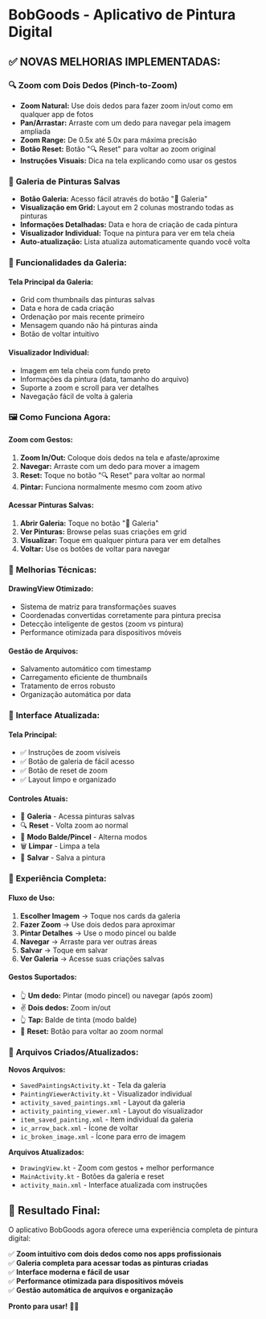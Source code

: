 # BobGoods - Aplicativo de Pintura Digital

## ✅ NOVAS MELHORIAS IMPLEMENTADAS:

### 🔍 **Zoom com Dois Dedos (Pinch-to-Zoom)**
- **Zoom Natural:** Use dois dedos para fazer zoom in/out como em qualquer app de fotos
- **Pan/Arrastar:** Arraste com um dedo para navegar pela imagem ampliada
- **Zoom Range:** De 0.5x até 5.0x para máxima precisão
- **Botão Reset:** Botão "🔍 Reset" para voltar ao zoom original
- **Instruções Visuais:** Dica na tela explicando como usar os gestos

### 📁 **Galeria de Pinturas Salvas**
- **Botão Galeria:** Acesso fácil através do botão "📁 Galeria"
- **Visualização em Grid:** Layout em 2 colunas mostrando todas as pinturas
- **Informações Detalhadas:** Data e hora de criação de cada pintura
- **Visualizador Individual:** Toque na pintura para ver em tela cheia
- **Auto-atualização:** Lista atualiza automaticamente quando você volta

### 🎨 **Funcionalidades da Galeria:**

#### **Tela Principal da Galeria:**
- Grid com thumbnails das pinturas salvas
- Data e hora de cada criação
- Ordenação por mais recente primeiro
- Mensagem quando não há pinturas ainda
- Botão de voltar intuitivo

#### **Visualizador Individual:**
- Imagem em tela cheia com fundo preto
- Informações da pintura (data, tamanho do arquivo)
- Suporte a zoom e scroll para ver detalhes
- Navegação fácil de volta à galeria

### 🖼️ **Como Funciona Agora:**

#### **Zoom com Gestos:**
1. **Zoom In/Out:** Coloque dois dedos na tela e afaste/aproxime
2. **Navegar:** Arraste com um dedo para mover a imagem
3. **Reset:** Toque no botão "🔍 Reset" para voltar ao normal
4. **Pintar:** Funciona normalmente mesmo com zoom ativo

#### **Acessar Pinturas Salvas:**
1. **Abrir Galeria:** Toque no botão "📁 Galeria"
2. **Ver Pinturas:** Browse pelas suas criações em grid
3. **Visualizar:** Toque em qualquer pintura para ver em detalhes
4. **Voltar:** Use os botões de voltar para navegar

### 🎯 **Melhorias Técnicas:**

#### **DrawingView Otimizado:**
- Sistema de matriz para transformações suaves
- Coordenadas convertidas corretamente para pintura precisa
- Detecção inteligente de gestos (zoom vs pintura)
- Performance otimizada para dispositivos móveis

#### **Gestão de Arquivos:**
- Salvamento automático com timestamp
- Carregamento eficiente de thumbnails
- Tratamento de erros robusto
- Organização automática por data

### 📱 **Interface Atualizada:**

#### **Tela Principal:**
- ✅ Instruções de zoom visíveis
- ✅ Botão de galeria de fácil acesso
- ✅ Botão de reset de zoom
- ✅ Layout limpo e organizado

#### **Controles Atuais:**
- 📁 **Galeria** - Acessa pinturas salvas
- 🔍 **Reset** - Volta zoom ao normal  
- 🎨 **Modo Balde/Pincel** - Alterna modos
- 🗑️ **Limpar** - Limpa a tela
- 💾 **Salvar** - Salva a pintura

### 🎉 **Experiência Completa:**

#### **Fluxo de Uso:**
1. **Escolher Imagem** → Toque nos cards da galeria
2. **Fazer Zoom** → Use dois dedos para aproximar
3. **Pintar Detalhes** → Use o modo pincel ou balde
4. **Navegar** → Arraste para ver outras áreas
5. **Salvar** → Toque em salvar
6. **Ver Galeria** → Acesse suas criações salvas

#### **Gestos Suportados:**
- 👆 **Um dedo:** Pintar (modo pincel) ou navegar (após zoom)
- ✌️ **Dois dedos:** Zoom in/out
- 👆 **Tap:** Balde de tinta (modo balde)
- 🔄 **Reset:** Botão para voltar ao zoom normal

### 🔧 **Arquivos Criados/Atualizados:**

**Novos Arquivos:**
- `SavedPaintingsActivity.kt` - Tela da galeria
- `PaintingViewerActivity.kt` - Visualizador individual
- `activity_saved_paintings.xml` - Layout da galeria
- `activity_painting_viewer.xml` - Layout do visualizador
- `item_saved_painting.xml` - Item individual da galeria
- `ic_arrow_back.xml` - Ícone de voltar
- `ic_broken_image.xml` - Ícone para erro de imagem

**Arquivos Atualizados:**
- `DrawingView.kt` - Zoom com gestos + melhor performance
- `MainActivity.kt` - Botões da galeria e reset
- `activity_main.xml` - Interface atualizada com instruções

## 🎊 **Resultado Final:**

O aplicativo BobGoods agora oferece uma experiência completa de pintura digital:

✅ **Zoom intuitivo com dois dedos como nos apps profissionais**  
✅ **Galeria completa para acessar todas as pinturas criadas**  
✅ **Interface moderna e fácil de usar**  
✅ **Performance otimizada para dispositivos móveis**  
✅ **Gestão automática de arquivos e organização**

**Pronto para usar!** 🎨📱
